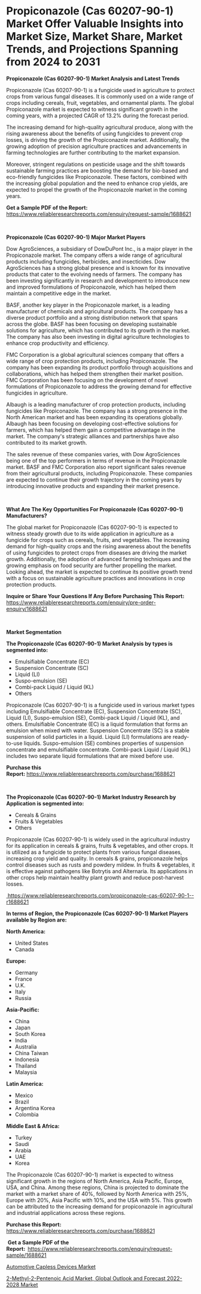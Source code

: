 <p><h1>Propiconazole (Cas 60207-90-1) Market Offer Valuable Insights into Market Size, Market Share, Market Trends, and Projections Spanning from 2024 to 2031</h1></p><p><strong>Propiconazole (Cas 60207-90-1) Market Analysis and Latest Trends</strong></p>
<p><p>Propiconazole (Cas 60207-90-1) is a fungicide used in agriculture to protect crops from various fungal diseases. It is commonly used on a wide range of crops including cereals, fruit, vegetables, and ornamental plants. The global Propiconazole market is expected to witness significant growth in the coming years, with a projected CAGR of 13.2% during the forecast period.</p><p>The increasing demand for high-quality agricultural produce, along with the rising awareness about the benefits of using fungicides to prevent crop losses, is driving the growth of the Propiconazole market. Additionally, the growing adoption of precision agriculture practices and advancements in farming technologies are further contributing to the market expansion.</p><p>Moreover, stringent regulations on pesticide usage and the shift towards sustainable farming practices are boosting the demand for bio-based and eco-friendly fungicides like Propiconazole. These factors, combined with the increasing global population and the need to enhance crop yields, are expected to propel the growth of the Propiconazole market in the coming years.</p></p>
<p><strong>Get a Sample PDF of the Report:&nbsp;</strong> <a href="https://www.reliableresearchreports.com/enquiry/request-sample/1688621">https://www.reliableresearchreports.com/enquiry/request-sample/1688621</a></p>
<p>&nbsp;</p>
<p><strong>Propiconazole (Cas 60207-90-1) Major Market Players</strong></p>
<p><p>Dow AgroSciences, a subsidiary of DowDuPont Inc., is a major player in the Propiconazole market. The company offers a wide range of agricultural products including fungicides, herbicides, and insecticides. Dow AgroSciences has a strong global presence and is known for its innovative products that cater to the evolving needs of farmers. The company has been investing significantly in research and development to introduce new and improved formulations of Propiconazole, which has helped them maintain a competitive edge in the market.</p><p>BASF, another key player in the Propiconazole market, is a leading manufacturer of chemicals and agricultural products. The company has a diverse product portfolio and a strong distribution network that spans across the globe. BASF has been focusing on developing sustainable solutions for agriculture, which has contributed to its growth in the market. The company has also been investing in digital agriculture technologies to enhance crop productivity and efficiency.</p><p>FMC Corporation is a global agricultural sciences company that offers a wide range of crop protection products, including Propiconazole. The company has been expanding its product portfolio through acquisitions and collaborations, which has helped them strengthen their market position. FMC Corporation has been focusing on the development of novel formulations of Propiconazole to address the growing demand for effective fungicides in agriculture.</p><p>Albaugh is a leading manufacturer of crop protection products, including fungicides like Propiconazole. The company has a strong presence in the North American market and has been expanding its operations globally. Albaugh has been focusing on developing cost-effective solutions for farmers, which has helped them gain a competitive advantage in the market. The company's strategic alliances and partnerships have also contributed to its market growth.</p><p>The sales revenue of these companies varies, with Dow AgroSciences being one of the top performers in terms of revenue in the Propiconazole market. BASF and FMC Corporation also report significant sales revenue from their agricultural products, including Propiconazole. These companies are expected to continue their growth trajectory in the coming years by introducing innovative products and expanding their market presence.</p></p>
<p>&nbsp;</p>
<p><strong>What Are The Key Opportunities For Propiconazole (Cas 60207-90-1) Manufacturers?</strong></p>
<p><p>The global market for Propiconazole (Cas 60207-90-1) is expected to witness steady growth due to its wide application in agriculture as a fungicide for crops such as cereals, fruits, and vegetables. The increasing demand for high-quality crops and the rising awareness about the benefits of using fungicides to protect crops from diseases are driving the market growth. Additionally, the adoption of advanced farming techniques and the growing emphasis on food security are further propelling the market. Looking ahead, the market is expected to continue its positive growth trend with a focus on sustainable agriculture practices and innovations in crop protection products.</p></p>
<p><strong>Inquire or Share Your Questions If Any Before Purchasing This Report:</strong> <a href="https://www.reliableresearchreports.com/enquiry/pre-order-enquiry/1688621">https://www.reliableresearchreports.com/enquiry/pre-order-enquiry/1688621</a></p>
<p>&nbsp;</p>
<p><strong>Market Segmentation</strong></p>
<p><strong>The Propiconazole (Cas 60207-90-1) Market Analysis by types is segmented into:</strong></p>
<p><ul><li>Emulsifiable Concentrate (EC)</li><li>Suspension Concentrate (SC)</li><li>Liquid (LI)</li><li>Suspo-emulsion (SE)</li><li>Combi-pack Liquid / Liquid (KL)</li><li>Others</li></ul></p>
<p><p>Propiconazole (Cas 60207-90-1) is a fungicide used in various market types including Emulsifiable Concentrate (EC), Suspension Concentrate (SC), Liquid (LI), Suspo-emulsion (SE), Combi-pack Liquid / Liquid (KL), and others. Emulsifiable Concentrate (EC) is a liquid formulation that forms an emulsion when mixed with water. Suspension Concentrate (SC) is a stable suspension of solid particles in a liquid. Liquid (LI) formulations are ready-to-use liquids. Suspo-emulsion (SE) combines properties of suspension concentrate and emulsifiable concentrate. Combi-pack Liquid / Liquid (KL) includes two separate liquid formulations that are mixed before use.</p></p>
<p><strong>Purchase this Report:&nbsp;</strong><a href="https://www.reliableresearchreports.com/purchase/1688621">https://www.reliableresearchreports.com/purchase/1688621</a></p>
<p>&nbsp;</p>
<p><strong>The Propiconazole (Cas 60207-90-1) Market Industry Research by Application is segmented into:</strong></p>
<p><ul><li>Cereals & Grains</li><li>Fruits & Vegetables</li><li>Others</li></ul></p>
<p><p>Propiconazole (Cas 60207-90-1) is widely used in the agricultural industry for its application in cereals & grains, fruits & vegetables, and other crops. It is utilized as a fungicide to protect plants from various fungal diseases, increasing crop yield and quality. In cereals & grains, propiconazole helps control diseases such as rusts and powdery mildew. In fruits & vegetables, it is effective against pathogens like Botrytis and Alternaria. Its applications in other crops help maintain healthy plant growth and reduce post-harvest losses.</p></p>
<p><a href="https://www.reliableresearchreports.com/propiconazole-cas-60207-90-1--r1688621">&nbsp;https://www.reliableresearchreports.com/propiconazole-cas-60207-90-1--r1688621</a></p>
<p><strong>In terms of Region, the Propiconazole (Cas 60207-90-1) Market Players available by Region are:</strong></p>
<p>
    <p> <strong> North America: </strong>
        <ul>
            <li>United States</li>
            <li>Canada</li>
        </ul>
        </p> 
    <p> <strong> Europe: </strong>
        <ul>
            <li>Germany</li>
            <li>France</li>
            <li>U.K.</li>
            <li>Italy</li>
            <li>Russia</li>
        </ul>
        </p> 
    <p> <strong> Asia-Pacific: </strong>
        <ul>
            <li>China</li>
            <li>Japan</li>
            <li>South Korea</li>
            <li>India</li>
            <li>Australia</li>
            <li>China Taiwan</li>
            <li>Indonesia</li>
            <li>Thailand</li>
            <li>Malaysia</li>
        </ul>
        </p> 
    <p> <strong> Latin America: </strong>
        <ul>
            <li>Mexico</li>
            <li>Brazil</li>
            <li>Argentina Korea</li>
            <li>Colombia</li>
        </ul>
        </p> 
    <p> <strong> Middle East & Africa: </strong>
        <ul>
            <li>Turkey</li>
            <li>Saudi</li>
            <li>Arabia</li>
            <li>UAE</li>
            <li>Korea</li>
        </ul>
    </p>
    </p>
<p><p>The Propiconazole (Cas 60207-90-1) market is expected to witness significant growth in the regions of North America, Asia Pacific, Europe, USA, and China. Among these regions, China is projected to dominate the market with a market share of 40%, followed by North America with 25%, Europe with 20%, Asia Pacific with 10%, and the USA with 5%. This growth can be attributed to the increasing demand for propiconazole in agricultural and industrial applications across these regions.</p></p>
<p><strong>Purchase this Report: </strong><a href="https://www.reliableresearchreports.com/purchase/1688621">https://www.reliableresearchreports.com/purchase/1688621</a></p>
<p>&nbsp;<strong>Get a Sample PDF of the Report:&nbsp;&nbsp;</strong><a href="https://www.reliableresearchreports.com/enquiry/request-sample/1688621">https://www.reliableresearchreports.com/enquiry/request-sample/1688621</a></p>
<p><strong></strong></p>
<p><p><a href="https://www.linkedin.com/pulse/decoding-automotive-capless-devices-market-metrics-share-trends-98uae">Automotive Capless Devices Market</a></p><p><a href="https://www.linkedin.com/pulse/2-methyl-2-pentenoic-acid-market-global-outlook-forecast-2022-2028-7xnaf">2-Methyl-2-Pentenoic Acid Market, Global Outlook and Forecast 2022-2028 Market</a></p></p>